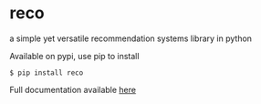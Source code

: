# reco
a simple yet versatile recommendation systems library in python

Available on pypi, use pip to install

`$ pip install reco`

Full documentation available [here](http://reco.readthedocs.io/en/master/)
